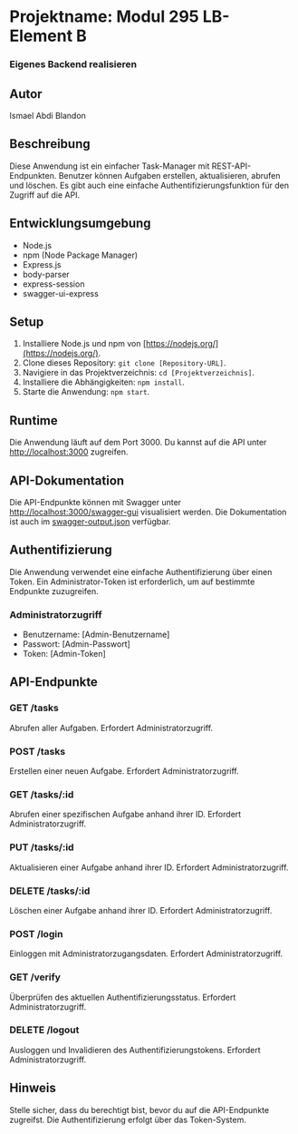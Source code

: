 # Projektname: Modul 295 LB- Element B
### Eigenes Backend realisieren

## Autor
Ismael Abdi Blandon

## Beschreibung
Diese Anwendung ist ein einfacher Task-Manager mit REST-API-Endpunkten. Benutzer können Aufgaben erstellen, aktualisieren, abrufen und löschen. Es gibt auch eine einfache Authentifizierungsfunktion für den Zugriff auf die API.

## Entwicklungsumgebung
- Node.js
- npm (Node Package Manager)
- Express.js
- body-parser
- express-session
- swagger-ui-express

## Setup
1. Installiere Node.js und npm von [https://nodejs.org/](https://nodejs.org/).
2. Clone dieses Repository: `git clone [Repository-URL]`.
3. Navigiere in das Projektverzeichnis: `cd [Projektverzeichnis]`.
4. Installiere die Abhängigkeiten: `npm install`.
5. Starte die Anwendung: `npm start`.

## Runtime
Die Anwendung läuft auf dem Port 3000. Du kannst auf die API unter [http://localhost:3000](http://localhost:3000) zugreifen.

## API-Dokumentation
Die API-Endpunkte können mit Swagger unter [http://localhost:3000/swagger-gui](http://localhost:3000/swagger-gui) visualisiert werden. Die Dokumentation ist auch im [swagger-output.json](./swagger-output.json) verfügbar.

## Authentifizierung
Die Anwendung verwendet eine einfache Authentifizierung über einen Token. Ein Administrator-Token ist erforderlich, um auf bestimmte Endpunkte zuzugreifen.

### Administratorzugriff
- Benutzername: [Admin-Benutzername]
- Passwort: [Admin-Passwort]
- Token: [Admin-Token]

## API-Endpunkte

### GET /tasks
Abrufen aller Aufgaben. Erfordert Administratorzugriff.

### POST /tasks
Erstellen einer neuen Aufgabe. Erfordert Administratorzugriff.

### GET /tasks/:id
Abrufen einer spezifischen Aufgabe anhand ihrer ID. Erfordert Administratorzugriff.

### PUT /tasks/:id
Aktualisieren einer Aufgabe anhand ihrer ID. Erfordert Administratorzugriff.

### DELETE /tasks/:id
Löschen einer Aufgabe anhand ihrer ID. Erfordert Administratorzugriff.

### POST /login
Einloggen mit Administratorzugangsdaten. Erfordert Administratorzugriff.

### GET /verify
Überprüfen des aktuellen Authentifizierungsstatus. Erfordert Administratorzugriff.

### DELETE /logout
Ausloggen und Invalidieren des Authentifizierungstokens. Erfordert Administratorzugriff.

## Hinweis
Stelle sicher, dass du berechtigt bist, bevor du auf die API-Endpunkte zugreifst. Die Authentifizierung erfolgt über das Token-System.

